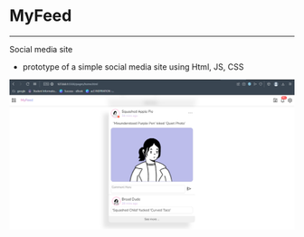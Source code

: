 # MyFeed
_______________
 Social media site
 - prototype of a simple social media site using Html, JS, CSS
 
 <img src="preview.png">
